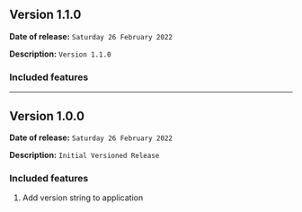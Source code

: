 ## Version 1.1.0

**Date of release:** `Saturday 26 February 2022`

**Description:** `Version 1.1.0`

### Included features

---

## Version 1.0.0

**Date of release:** `Saturday 26 February 2022`

**Description:** `Initial Versioned Release`

### Included features
1. Add version string to application
